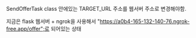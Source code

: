 SendOfferTask class 안에있는
TARGET_URL 주소를 웹서버 주소로 변경해야함.

지금은 flask 웹서버 + ngrok을 사용해서
"https://a0b4-165-132-140-76.ngrok-free.app/offer";로 되어있는 상태
